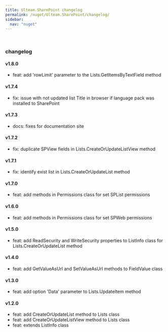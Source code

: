 ```yaml
---
title: Ulteam.SharePoint changelog
permalink: /nuget/Ulteam.SharePoint/changelog/
sidebar:
  nav: "nuget"
---
```


﻿
### changelog

#### v1.8.0
- feat: add 'rowLimit' parameter to the Lists.GetItemsByTextField method

#### v1.7.4
- fix: issue with not updated list Title in browser if language pack was installed to SharePoint

#### v1.7.3
- docs: fixes for documentation site

#### v1.7.2
- fix: duplicate SPView fields in Lists.CreateOrUpdateListView method

#### v1.7.1
- fix: identify exist list in Lists.CreateOrUpdateList method

#### v1.7.0
- feat: add methods in Permissions class for set SPList permissions

#### v1.6.0
- feat: add methods in Permissions class for set SPWeb permissions

#### v1.5.0
- feat: add ReadSecurity and WriteSecurity properties to ListInfo class for Lists.CreateOrUpdateList method

#### v1.4.0
- feat: add GetValueAsUrl and SetValueAsUrl methods to FieldValue class

#### v1.3.0
- feat: add option 'Data' parameter to Lists.UpdateItem method

#### v1.2.0
- feat: add CreateOrUpdateList method to Lists class
- feat: add CreateOrUpdateListView method to Lists class
- feat: extends ListInfo class